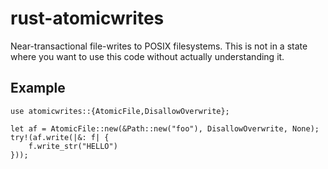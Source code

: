# rust-atomicwrites

Near-transactional file-writes to POSIX filesystems. This is not in a state
where you want to use this code without actually understanding it.

## Example

    use atomicwrites::{AtomicFile,DisallowOverwrite};

    let af = AtomicFile::new(&Path::new("foo"), DisallowOverwrite, None);
    try!(af.write(|&: f| {
        f.write_str("HELLO")
    }));
